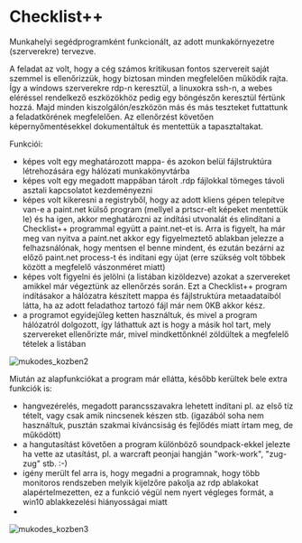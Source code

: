 # Checklist++

Munkahelyi segédprogramként funkcionált, az adott munkakörnyezetre (szerverekre) tervezve.

A feladat az volt, hogy a cég számos kritikusan fontos szervereit saját szemmel is ellenőrizzük, hogy biztosan minden megfelelően működik rajta. Így a windows szerverekre rdp-n keresztül, a linuxokra ssh-n, a webes eléréssel rendelkező eszközökhöz pedig egy böngészőn keresztül fértünk hozzá. Majd minden kiszolgálón/eszközön más és más teszteket futtattunk a feladatkörének megfelelően.
Az ellenőrzést követően képernyőmentésekkel dokumentáltuk és mentettük a tapasztaltakat.

Funkciói:
- képes volt egy meghatározott mappa- és azokon belül fájlstruktúra létrehozására egy hálózati munkakönyvtárba
- képes volt egy megadott mappában tárolt .rdp fájlokkal tömeges távoli asztali kapcsolatot kezdeményezni
- képes volt kikeresni a registryből, hogy az adott kliens gépen telepítve van-e a paint.net külső program (mellyel a prtscr-elt képeket mentettük le) és ha igen, akkor meghatározni az indítási utvonalát és elindítani a Checklist++ programmal együtt a paint.net-et is. Arra is figyelt, ha már meg van nyitva a paint.net akkor egy figyelmeztető ablakban jelezze a felhazsnálónak, hogy mentsen el benne mindent, és ezután bezárni az előző paint.net process-t és indítani egy újat (erre szükség volt többek között a megfelelő vászonméret miatt)
- képes volt figyelni és jelölni (a listában kizöldezve) azokat a szervereket amikkel már végeztünk az ellenőrzés során. Ezt a Checklist++ program indításakor a hálózatra készített mappa és fájlstruktúra metaadataiból látta, ha az adott feladathoz tartozó fájl már nem 0KB akkor kész.
- a programot egyidejűleg ketten használtuk, és mivel a program hálózatról dolgozott, így láthattuk azt is hogy a másik hol tart, mely szervereket ellenőrizte már, mivel mindkettőnknél zöldültek a megfelelő tételek a listában

![mukodes_kozben2](https://user-images.githubusercontent.com/17532282/194511522-eeab4f5d-ef6a-4d4a-8ca5-5db36ea5acb5.png)

Miután az alapfunkciókat a program már ellátta, később kerültek bele extra funkciók is:
- hangvezérelés, megadott parancsszavakra lehetett indítani pl. az első tíz tételt, vagy csak amik nincsenek készen stb. (igazából soha nem használtuk, pusztán szakmai kíváncsiság és fejlődés miatt írtam meg, de működött)
- a hangutasítást követően a program különböző soundpack-ekkel jelezte ha vette az utasítást, pl. a warcraft peonjai hangján "work-work", "zug-zug" stb. :-)
- igény merült fel arra is, hogy megadni a programnak, hogy több monitoros rendszeben melyik kijelzőre pakolja az rdp ablakokat alapértelmezetten, ez a funkció végül nem nyert végleges formát, a win10 ablakkezelési hiányosságai miatt
- 
![mukodes_kozben3](https://user-images.githubusercontent.com/17532282/194525133-0a33df0a-9058-41dd-b599-12a5d5abe95e.png)
